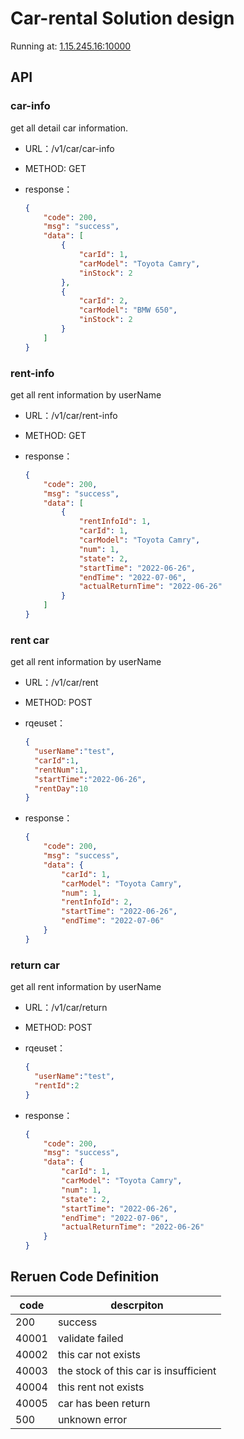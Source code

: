 # Car-rental Solution design

Running at: [1.15.245.16:10000](1.15.245.16:10000)

## API

### car-info

get all detail car information. 

- URL：/v1/car/car-info

- METHOD:  GET

- response：

  ```json
  {
      "code": 200,
      "msg": "success",
      "data": [
          {
              "carId": 1,
              "carModel": "Toyota Camry",
              "inStock": 2
          },
          {
              "carId": 2,
              "carModel": "BMW 650",
              "inStock": 2
          }
      ]
  }
  ```

### rent-info

get all rent information by userName 

- URL：/v1/car/rent-info

- METHOD:  GET

- response：

  ```json
  {
      "code": 200,
      "msg": "success",
      "data": [
          {
              "rentInfoId": 1,
              "carId": 1,
              "carModel": "Toyota Camry",
              "num": 1,
              "state": 2,
              "startTime": "2022-06-26",
              "endTime": "2022-07-06",
              "actualReturnTime": "2022-06-26"
          }
      ]
  }
  ```



### rent car

get all rent information by userName 

- URL：/v1/car/rent

- METHOD:  POST

- rqeuset：

  ```json
  {
  	"userName":"test",
  	"carId":1,
  	"rentNum":1,
  	"startTime":"2022-06-26",
  	"rentDay":10
  }
  ```

- response：

  ```json
  {
      "code": 200,
      "msg": "success",
      "data": {
          "carId": 1,
          "carModel": "Toyota Camry",
          "num": 1,
          "rentInfoId": 2,
          "startTime": "2022-06-26",
          "endTime": "2022-07-06"
      }
  }
  ```

### return car

get all rent information by userName 

- URL：/v1/car/return

- METHOD:  POST

- rqeuset：

  ```json
  {
  	"userName":"test",
  	"rentId":2
  }
  ```

- response：

  ```json
  {
      "code": 200,
      "msg": "success",
      "data": {
          "carId": 1,
          "carModel": "Toyota Camry",
          "num": 1,
          "state": 2,
          "startTime": "2022-06-26",
          "endTime": "2022-07-06",
          "actualReturnTime": "2022-06-26"
      }
  }
  ```

## Reruen Code Definition

| code  | descrpiton |
| ----- | ---------- |
| 200   | success |
| 40001 | validate failed |
| 40002 | this car not exists |
| 40003 | the stock of this car is insufficient |
| 40004 | this rent not exists |
| 40005 | car has been return |
| 500 |        unknown error    |


